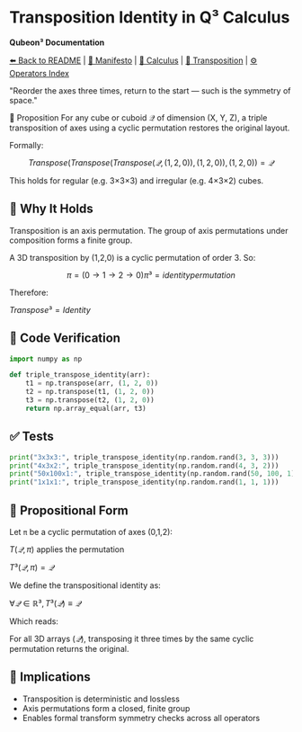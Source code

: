 # Transposition Identity in Q³ Calculus
<!-- NAVIGATION -->

**Qubeon³ Documentation**  

[⬅️ Back to README](../../README.md) | [📘 Manifesto](../MANIFESTO.md) | [📐 Calculus](CALCULUS.md) | [🔁 Transposition](TRANSPOSITION.md) | [⚙️ Operators Index](OPERATORS_INDEX.md)


"Reorder the axes three times, return to the start — such is the symmetry of space."

🧮 Proposition
For any cube or cuboid 𝒬 of dimension (X, Y, Z), a triple transposition of axes using a cyclic permutation restores the original layout.

Formally:


```math
Transpose(Transpose(Transpose(𝒬, (1,2,0)), (1,2,0)), (1,2,0)) = 𝒬
```
This holds for regular (e.g. 3×3×3) and irregular (e.g. 4×3×2) cubes.


## 🧠 Why It Holds
Transposition is an axis permutation. The group of axis permutations under composition forms a finite group.

A 3D transposition by (1,2,0) is a cyclic permutation of order 3. So:

```math
π = (0 → 1 → 2 → 0)
π³ = identity permutation
```

Therefore:

$`Transpose³ = Identity`$

## 🧪 Code Verification

```python
import numpy as np

def triple_transpose_identity(arr):
    t1 = np.transpose(arr, (1, 2, 0))
    t2 = np.transpose(t1, (1, 2, 0))
    t3 = np.transpose(t2, (1, 2, 0))
    return np.array_equal(arr, t3)
```

## ✅ Tests
```python
print("3x3x3:", triple_transpose_identity(np.random.rand(3, 3, 3)))
print("4x3x2:", triple_transpose_identity(np.random.rand(4, 3, 2)))
print("50x100x1:", triple_transpose_identity(np.random.rand(50, 100, 1)))
print("1x1x1:", triple_transpose_identity(np.random.rand(1, 1, 1)))
```

## 🧾 Propositional Form
Let `π` be a cyclic permutation of axes (0,1,2):

$`T(𝒬, π)`$ applies the permutation

$`T³(𝒬, π) = 𝒬`$

We define the transpositional identity as:

$`∀𝒬 ∈ ℝ³, T³(𝒬) ≡ 𝒬`$

Which reads:

For all 3D arrays ($`𝒬`$), transposing it three times by the same cyclic permutation returns the original.

## 📍 Implications
- Transposition is deterministic and lossless
- Axis permutations form a closed, finite group
- Enables formal transform symmetry checks across all operators



